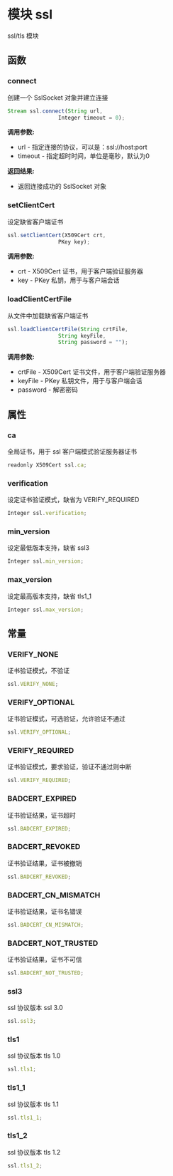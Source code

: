 # 模块 ssl
ssl/tls 模块

## 函数
        
### connect
创建一个 SslSocket 对象并建立连接
```JavaScript
Stream ssl.connect(String url,
                Integer timeout = 0);
```

**调用参数:**
* url - 指定连接的协议，可以是：ssl://host:port
* timeout - 指定超时时间，单位是毫秒，默认为0

**返回结果:**
* 返回连接成功的 SslSocket 对象

### setClientCert
设定缺省客户端证书
```JavaScript
ssl.setClientCert(X509Cert crt,
                PKey key);
```

**调用参数:**
* crt - X509Cert 证书，用于客户端验证服务器
* key - PKey 私钥，用于与客户端会话

### loadClientCertFile
从文件中加载缺省客户端证书
```JavaScript
ssl.loadClientCertFile(String crtFile,
                String keyFile,
                String password = "");
```

**调用参数:**
* crtFile - X509Cert 证书文件，用于客户端验证服务器
* keyFile - PKey 私钥文件，用于与客户端会话
* password - 解密密码

## 属性
        
### ca
全局证书，用于 ssl 客户端模式验证服务器证书
```JavaScript
readonly X509Cert ssl.ca;
```

### verification
设定证书验证模式，缺省为 VERIFY_REQUIRED
```JavaScript
Integer ssl.verification;
```

### min_version
设定最低版本支持，缺省 ssl3
```JavaScript
Integer ssl.min_version;
```

### max_version
设定最高版本支持，缺省 tls1_1
```JavaScript
Integer ssl.max_version;
```

## 常量
        
### VERIFY_NONE
证书验证模式，不验证
```JavaScript
ssl.VERIFY_NONE;
```

### VERIFY_OPTIONAL
证书验证模式，可选验证，允许验证不通过
```JavaScript
ssl.VERIFY_OPTIONAL;
```

### VERIFY_REQUIRED
证书验证模式，要求验证，验证不通过则中断
```JavaScript
ssl.VERIFY_REQUIRED;
```

### BADCERT_EXPIRED
证书验证结果，证书超时
```JavaScript
ssl.BADCERT_EXPIRED;
```

### BADCERT_REVOKED
证书验证结果，证书被撤销
```JavaScript
ssl.BADCERT_REVOKED;
```

### BADCERT_CN_MISMATCH
证书验证结果，证书名错误
```JavaScript
ssl.BADCERT_CN_MISMATCH;
```

### BADCERT_NOT_TRUSTED
证书验证结果，证书不可信
```JavaScript
ssl.BADCERT_NOT_TRUSTED;
```

### ssl3
ssl 协议版本 ssl 3.0
```JavaScript
ssl.ssl3;
```

### tls1
ssl 协议版本 tls 1.0
```JavaScript
ssl.tls1;
```

### tls1_1
ssl 协议版本 tls 1.1
```JavaScript
ssl.tls1_1;
```

### tls1_2
ssl 协议版本 tls 1.2
```JavaScript
ssl.tls1_2;
```

